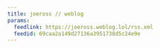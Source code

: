 ```yaml
---
title: joeross // weblog
params:
  feedlink: https://joeross.weblog.lol/rss.xml
  feedid: 69caa2a149d27136a3951738d5c24e9e
---
```

